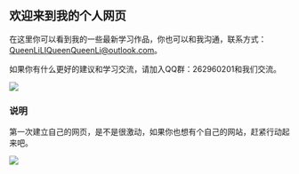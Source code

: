 
## 欢迎来到我的个人网页

在这里你可以看到我的一些最新学习作品，你也可以和我沟通，联系方式：QueenLiLIQueenQueenLi@outlook.com。

如果你有什么更好的建议和学习交流，请加入QQ群：262960201和我们交流。



![](http://static9.photo.sina.com.cn/orignal/4af8a5e8856933841a998)
### 说明

第一次建立自己的网页，是不是很激动，如果你也想有个自己的网站，赶紧行动起来吧。



![](http://img06.tooopen.com/images/20161020/tooopen_sy_182448393274.jpg)